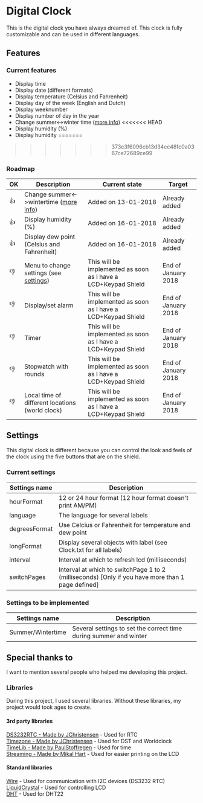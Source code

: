 # Digital Clock

This is the digital clock you have always dreamed of. This clock is fully customizable and can be used in different languages.

## Features

### Current features
- Display time
- Display date (different formats)
- Display temperature (Celsius and Fahrenheit)
- Display day of the week (English and Dutch)
- Display weeknumber
- Display number of day in the year
-	Change summer<->winter time ([more info](https://en.wikipedia.org/wiki/Summer_Time_in_Europe))
<<<<<<< HEAD
- Display humidity (%)
- Display humidity
=======
>>>>>>> 373e3f6096cb13d34cc48fc0a0367ce72689ce99

### Roadmap
 OK | Description | Current state | Target
 ----------- | ----------- | ------------- | ------
 :+1: | Change summer<->wintertime ([more info](https://en.wikipedia.org/wiki/Summer_Time_in_Europe)) | Added on 13-01-2018 | Already added
 :+1: | Display humidity (%) | Added on 16-01-2018 | Already added
 :+1: | Display dew point (Celsius and Fahrenheit) | Added on 16-01-2018 | Already added
 :-1: | Menu to change settings (see [settings](https://github.com/sebastiaanspeck/Digital-Clock#settings)) | This will be implemented as soon as I have a LCD+Keypad Shield | End of January 2018
 :-1: | Display/set alarm | This will be implemented as soon as I have a LCD+Keypad Shield | End of January 2018
 :-1: | Timer | This will be implemented as soon as I have a LCD+Keypad Shield | End of January 2018
 :-1: | Stopwatch with rounds | This will be implemented as soon as I have a LCD+Keypad Shield | End of January 2018
 :-1: | Local time of different locations (world clock) | This will be implemented as soon as I have a LCD+Keypad Shield | End of January 2018

## Settings
This digital clock is different because you can control the look and feels of the clock using the five buttons that are on the shield.
### Current settings
Settings name | Description
------------- | -----------
hourFormat    | 12 or 24 hour format (12 hour format doesn't print AM/PM)
language      | The language for several labels
degreesFormat | Use Celcius or Fahrenheit for temperature and dew point
longFormat    | Display several objects with label (see Clock.txt for all labels)
interval      | Interval at which to refresh lcd (milliseconds)
switchPages   | Interval at which to switchPage 1 to 2 (milliseconds) [Only if you have more than 1 page defined]

### Settings  to be implemented
Settings name | Description
------------- | -----------
Summer/Wintertime | Several settings to set the correct time during summer and winter

## Special thanks to
I want to mention several people who helped me developing this project.

### Libraries
During this project, I used several libraries. Without these libraries, my project would took ages to create.
#### 3rd party libraries  
[DS3232RTC - Made by JChristensen](https://github.com/JChristensen/DS3232RTC) - Used for RTC   
[Timezone - Made by JChristensen](https://github.com/JChristensen/Timezone) - Used for DST and Worldclock  
[TimeLib - Made by PaulStoffregen](https://github.com/PaulStoffregen/Time) - Used for time  
[Streaming - Made by Mikal Hart](http://arduiniana.org/libraries/streaming/) - Used for easier printing on the LCD  

#### Standard libraries
[Wire](https://www.arduino.cc/en/Reference/Wire) - Used for communication with I2C devices (DS3232 RTC)  
[LiquidCrystal](https://www.arduino.cc/en/Reference/LiquidCrystal)  - Used for controlling LCD  
[DHT](https://github.com/adafruit/DHT-sensor-library) - Used for DHT22
